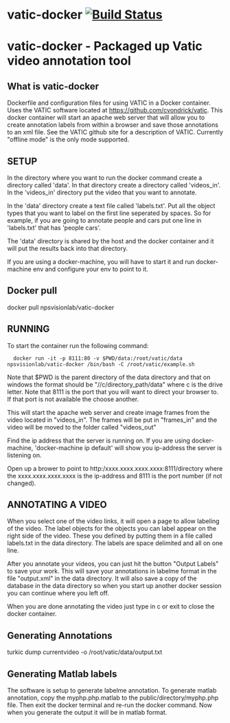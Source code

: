 # vatic-docker [![Build Status](https://github.com/NPSVisionLab/vatic-docker.svg?branch=master)](https://github.com/NPSVisionLab/vatic-docker)

# vatic-docker - Packaged up Vatic video annotation tool

## What is vatic-docker

Dockerfile and configuration files for using VATIC in a Docker container. Uses the VATIC software located at https://github.com/cvondrick/vatic.  This docker container will start an apache web server that will allow you to create annotation labels from within a browser and save those annotations to an xml file.  See the VATIC github site for a description of VATIC. Currently "offline mode" is the only mode supported.


## SETUP

In the directory where you want to run the docker command create a directory called 'data'.  In that directory create a directory called 'videos_in'.  In the 'videos_in' directory put the video that you want to annotate.

In the 'data' directory create a text file called 'labels.txt'.  Put all the object types that you want to label on the first line seperated by spaces.  So for example, if you are going to annotate people and cars put one line in 'labels.txt' that has 'people cars'.

The 'data' directory is shared by the host and the docker container and it will put the results back into that directory.

If you are using a docker-machine, you will have to start it and run docker-machine env and configure your env to point to it.
## Docker pull
docker pull npsvisionlab/vatic-docker

## RUNNING 

To start the container run the following command:

      docker run -it -p 8111:80 -v $PWD/data:/root/vatic/data npsvisionlab/vatic-docker /bin/bash -C /root/vatic/example.sh

Note that $PWD is the parent directory of the data directory and that on windows the format should be "//c/directory_path/data" where c is the drive letter.
Note that 8111 is the port that you will want to direct your browser to.  If that port is not available the choose another.

This will start the apache web server and create image frames from the video located in "videos_in".  The frames will be put in "frames_in" and the video will be moved to the folder called "videos_out"

Find the ip address that the server is running on.  If you are using docker-machine, 'docker-machine ip default' will show you ip-address the server is listening on.

Open up a brower to point to http:/xxxx.xxxx.xxxx.xxxx:8111/directory where the xxxx.xxxx.xxxx.xxxx is the ip-address and 8111 is the port number (if not changed).

## ANNOTATING A VIDEO

When you select one of the video links, it will open a page to allow labeling of the video.  The label objects for the objects you can label appear on the right side of the video.  These you defined by putting them in a file called labels.txt in the data directory.  The labels are space delimited and all on one line.  

After you annotate your videos, you can just hit the button "Output Labels" to save your work.  This will save your annotations in labelme format in the file "output.xml" in the data directory.  It will also save a copy of the database in the data directory so when you start up another docker session you can continue where you left off.

When you are done annotating the video just type in <ctl>c or exit to close the docker container.

## Generating Annotations
turkic dump currentvideo -o /root/vatic/data/output.txt
## Generating Matlab labels

The software is setup to generate labelme annotation.  To generate matlab annotation, copy the myphp.php.matlab to the public/directory/myphp.php file. Then exit the docker terminal and re-run the docker command.  Now when you generate the output it will be in matlab format.
